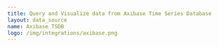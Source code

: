 ```yaml
---
title: Query and Visualize data from Axibase Time Series Database
layout: data_source
name: Axibase TSDB
logo: /img/integrations/axibase.png
---
```

